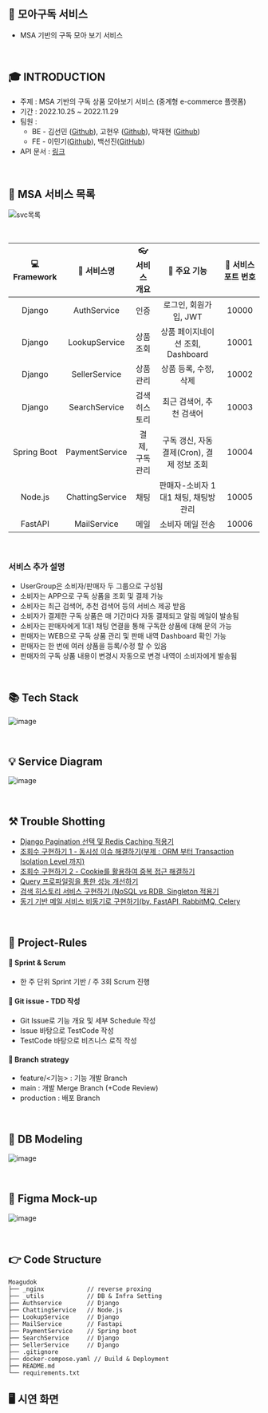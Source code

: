 ## 📢 모아구독 서비스
- MSA 기반의 구독 모아 보기 서비스

<br>

## 🎓 INTRODUCTION
- 주제 : MSA 기반의 구독 상품 모아보기 서비스 (중계형 e-commerce 플랫폼)
- 기간 : 2022.10.25 ~ 2022.11.29
- 팀원 : 
  - BE - 김선민 ([Github](https://github.com/SeonminKim1)), 고현우 ([Github](https://github.com/khw7876)), 박재현 ([Github](https://github.com/Aeius))     
  - FE - 이민기([Github](https://github.com/coddy083)), 백선진([GitHub](https://github.com/tjswls5000))
- API 문서 : [링크](https://www.notion.so/c038c6b9accc4de4ac55323097d3bad5)

<br>   

## 🎁 MSA 서비스 목록
![svc목록](https://user-images.githubusercontent.com/33525798/204617968-3bb901b2-1aae-4962-a408-bc9c2d7599c9.png)

<br>

| :computer: Framework  | 🎉 서비스명 | 👓 서비스 개요 | 🧱 주요 기능 |🔑 서비스 포트 번호 |
| :---: | :---: | :---: | :---: | :---: |
| Django  | AuthService  | 인증  | 로그인, 회원가입, JWT  | 10000  |
| Django  | LookupService  | 상품 조회  | 상품 페이지네이션 조회, Dashboard  | 10001  |
| Django  | SellerService  | 상품 관리  | 상품 등록, 수정, 삭제  | 10002  |
| Django  | SearchService  | 검색 히스토리  | 최근 검색어, 추천 검색어 | 10003  |
| Spring Boot  | PaymentService  | 결제, 구독 관리  | 구독 갱신, 자동 결제(Cron), 결제 정보 조회  | 10004  |
| Node.js  | ChattingService  | 채팅  | 판매자-소비자 1대1 채팅, 채팅방 관리  | 10005  |
| FastAPI  | MailService  | 메일  | 소비자 메일 전송  | 10006  |

<br>

### 서비스 추가 설명
- UserGroup은 소비자/판매자 두 그룹으로 구성됨
- 소비자는 APP으로 구독 상품을 조회 및 결제 가능
- 소비자는 최근 검색어, 추천 검색어 등의 서비스 제공 받음
- 소비자가 결제한 구독 상품은 매 기간마다 자동 결제되고 알림 메일이 발송됨
- 소비자는 판매자에게 1대1 채팅 연결을 통해 구독한 상품에 대해 문의 가능
- 판매자는 WEB으로 구독 상품 관리 및 판매 내역 Dashboard 확인 가능
- 판매자는 한 번에 여러 상품을 등록/수정 할 수 있음
- 판매자의 구독 상품 내용이 변경시 자동으로 변경 내역이 소비자에게 발송됨

<br>

## 📚 Tech Stack
![image](https://user-images.githubusercontent.com/33525798/204652929-14d6a890-f067-4d65-afad-8e90f245aeca.png)

<br>

## 💡 Service Diagram
![image](https://user-images.githubusercontent.com/33525798/204677212-75a7b00e-1fea-4bd9-a020-033457afbb3c.png)


<br>

## ⚒ Trouble Shotting
- [Django Pagination 선택 및 Redis Caching 적용기](https://yubi5050.tistory.com/220)
- [조회수 구현하기 1 - 동시성 이슈 해결하기(부제 : ORM 부터 Transaction Isolation Level 까지)](https://yubi5050.tistory.com/221)
- [조회수 구현하기 2 - Cookie를 활용하여 중복 접근 해결하기](https://yubi5050.tistory.com/222)
- [Query 프로파일링을 통한 성능 개선하기](https://yubi5050.tistory.com/223)
- [검색 히스토리 서비스 구현하기 (NoSQL vs RDB, Singleton 적용기](https://yubi5050.tistory.com/225)
- [동기 기반 메일 서비스 비동기로 구현하기(by. FastAPI, RabbitMQ, Celery](https://yubi5050.tistory.com/227)


<br>

## :handshake: Project-Rules
#### 🎉 Sprint & Scrum
- 한 주 단위 Sprint 기반 / 주 3회 Scrum 진행
#### 🎉 Git issue - TDD 작성
- Git Issue로 기능 개요 및 세부 Schedule 작성
- Issue 바탕으로 TestCode 작성
- TestCode 바탕으로 비즈니스 로직 작성
#### 🎉 Branch strategy
- feature/<기능> : 기능 개발 Branch
- main : 개발 Merge Branch (+Code Review)
- production : 배포 Branch

<br>

## 🚞 DB Modeling
![image](https://user-images.githubusercontent.com/33525798/204657362-0fd8e6ad-1e00-47c6-bbb3-dc27a7220c6f.png)


<br>

## 🚞 Figma Mock-up
![image](https://user-images.githubusercontent.com/87006912/204208509-3ec4cdc2-8e77-483a-a00a-155fbba359c9.png)


<br>

## 👉 Code Structure
```
Moagudok
├── _nginx            // reverse proxing
├── _utils            // DB & Infra Setting
├── Authservice       // Django        
├── ChattingService   // Node.js   
├── LookupService     // Django
├── MailService       // Fastapi
├── PaymentService    // Spring boot
├── SearchService     // Django
├── SellerService     // Django
├── .gitignore
├── docker-compose.yaml // Build & Deployment
├── README.md        
└── requirements.txt
```


## 🖥 시연 화면
